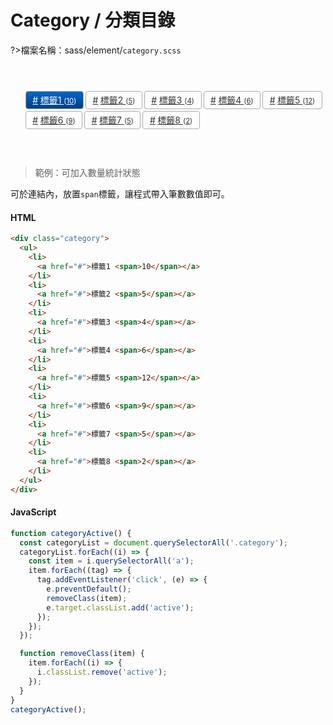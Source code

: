 # Category / 分類目錄

?>檔案名稱：sass/element/`category.scss`

<div class="demo">
<div class="category">
    <ul>
        <li><a class="active" href="#">標籤1 <span>10</span></a></li>
        <li><a href="#">標籤2 <span>5</span></a></li>
        <li><a href="#">標籤3 <span>4</span></a></li>
        <li><a href="#">標籤4 <span>6</span></a></li>
        <li><a href="#">標籤5 <span>12</span></a></li>
        <li><a href="#">標籤6 <span>9</span></a></li>
        <li><a href="#">標籤7 <span>5</span></a></li>
        <li><a href="#">標籤8 <span>2</span></a></li>
    </ul>
</div></div>

> 範例：可加入數量統計狀態

可於連結內，放置`span`標籤，讓程式帶入筆數數值即可。

<!-- tabs:start -->

#### **HTML**

```html
<div class="category">
  <ul>
    <li>
      <a href="#">標籤1 <span>10</span></a>
    </li>
    <li>
      <a href="#">標籤2 <span>5</span></a>
    </li>
    <li>
      <a href="#">標籤3 <span>4</span></a>
    </li>
    <li>
      <a href="#">標籤4 <span>6</span></a>
    </li>
    <li>
      <a href="#">標籤5 <span>12</span></a>
    </li>
    <li>
      <a href="#">標籤6 <span>9</span></a>
    </li>
    <li>
      <a href="#">標籤7 <span>5</span></a>
    </li>
    <li>
      <a href="#">標籤8 <span>2</span></a>
    </li>
  </ul>
</div>
```

#### **JavaScript**

```javascript
function categoryActive() {
  const categoryList = document.querySelectorAll('.category');
  categoryList.forEach((i) => {
    const item = i.querySelectorAll('a');
    item.forEach((tag) => {
      tag.addEventListener('click', (e) => {
        e.preventDefault();
        removeClass(item);
        e.target.classList.add('active');
      });
    });
  });

  function removeClass(item) {
    item.forEach((i) => {
      i.classList.remove('active');
    });
  }
}
categoryActive();
```

<!-- tabs:end -->

<!-- <iframe height="265" style="width: 100%;" scrolling="no" title="Category / 分類目錄" src="https://codepen.io/u00hyui/embed/poNmBqz?height=265&theme-id=dark&default-tab=html,result" frameborder="no" loading="lazy" allowtransparency="true" allowfullscreen="true">
  See the Pen <a href='https://codepen.io/u00hyui/pen/poNmBqz'>Category / 分類目錄</a> by u00hyui
  (<a href='https://codepen.io/u00hyui'>@u00hyui</a>) on <a href='https://codepen.io'>CodePen</a>.
</iframe> -->

<link rel="stylesheet" href="https://hywebu00.github.io/HyUI_v4.0/css/style.css" />
<style>
.category {
  text-align: left;
  margin: 4em auto;
}
.category ul {
  display: flex;
  flex-wrap: wrap;
}
.category ul li {
  margin: 0px 3px 3px 0px;
  display: block;
}
.demo .category a {
  border: 1px solid #aaa;
  padding: 0.25em 0.75em;
  display: block;
  color: #333;
  font-size: 0.875rem;
  box-sizing: border-box;
  border: 1px solid #aaa;
   border-radius: 4px;
}
.category a:before {
  content: "#";
  margin-right: 0.25em;
}
.category a:hover, .category a:focus, .category a.active {
  color: #fff;
  box-shadow: none;
  background: linear-gradient(to bottom, #06c, #004080);
}
.category a span {
  font-size: 0.813em;
}
.category a span:before {
  content: "(";
  display: inline-block;
}
.category a span:after {
  content: ")";
  display: inline-block;
}
</style>
<script>
  function categoryActive() {
  const categoryList = document.querySelectorAll('.category');
  categoryList.forEach((i) => {
    const item = i.querySelectorAll('a');
    item.forEach((tag) => {
      tag.addEventListener('click', (e) => {
        e.preventDefault();
        removeClass(item);
        e.target.classList.add('active');
      });
    });
  });
  function removeClass(item) {
    item.forEach((i) => {
      i.classList.remove('active');
    });
  }
}
categoryActive();
</script>
